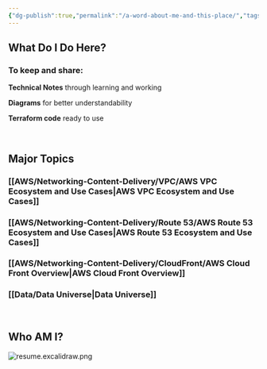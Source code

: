 ```yaml
---
{"dg-publish":true,"permalink":"/a-word-about-me-and-this-place/","tags":["gardenEntry"]}
---
```



## What Do I Do Here?

### To keep and share: 

**Technical Notes** through learning and working

**Diagrams** for better understandability

**Terraform code** ready to use


<br>

## Major Topics

### [[AWS/Networking-Content-Delivery/VPC/AWS VPC Ecosystem and Use Cases\|AWS VPC Ecosystem and Use Cases]]
### [[AWS/Networking-Content-Delivery/Route 53/AWS Route 53 Ecosystem and Use Cases\|AWS Route 53 Ecosystem and Use Cases]]
### [[AWS/Networking-Content-Delivery/CloudFront/AWS Cloud Front Overview\|AWS Cloud Front Overview]]
### [[Data/Data Universe\|Data Universe]]

<br>


## Who AM I?

![resume.excalidraw.png](/img/user/resume/resume.excalidraw.png)





